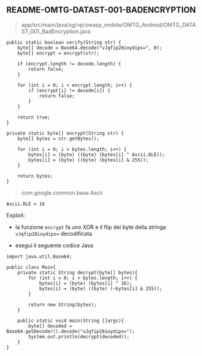 ## README-OMTG-DATAST-001-BADENCRYPTION

> app/src/main/java/sg/vp/owasp_mobile/OMTG_Android/OMTG_DATAST_001_BadEncryption.java

```
public static boolean verify(String str) {
	byte[] decode = Base64.decode("vJqfip28ioydips=", 0);
	byte[] encrypt = encrypt(str);
	
	if (encrypt.length != decode.length) {
		return false;
	}
	
	for (int i = 0; i < encrypt.length; i++) {
		if (encrypt[i] != decode[i]) {
			return false;
		}
	}
	
	return true;
}

private static byte[] encrypt(String str) {
	byte[] bytes = str.getBytes();
	
	for (int i = 0; i < bytes.length; i++) {
		bytes[i] = (byte) ((byte) (bytes[i] ^ Ascii.DLE));
		bytes[i] = (byte) ((byte) (bytes[i] & 255));
	}
	
	return bytes;
}
```

> com.google.common.base.Ascii

`Ascii.DLE = 16`

Exploit:

- la funzione `encrypt` fa uno XOR e il flip dei byte della stringa `vJqfip28ioydips=` decodificata

- esegui il seguente codice Java

```
import java.util.Base64;

public class Main{
	private static String decrypt(byte[] bytes){
		for (int i = 0; i < bytes.length; i++) {
			bytes[i] = (byte) (bytes[i] ^ 16);
			bytes[i] = (byte) ((byte) (~bytes[i] & 255));
		}

		return new String(bytes);
	}

	public static void main(String []args){
		byte[] decoded = Base64.getDecoder().decode("vJqfip28ioydips=");
		System.out.println(decrypt(decoded));
	}
}
```

